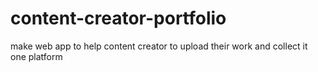 # content-creator-portfolio
make web app to help content creator to upload their work and collect it one platform
